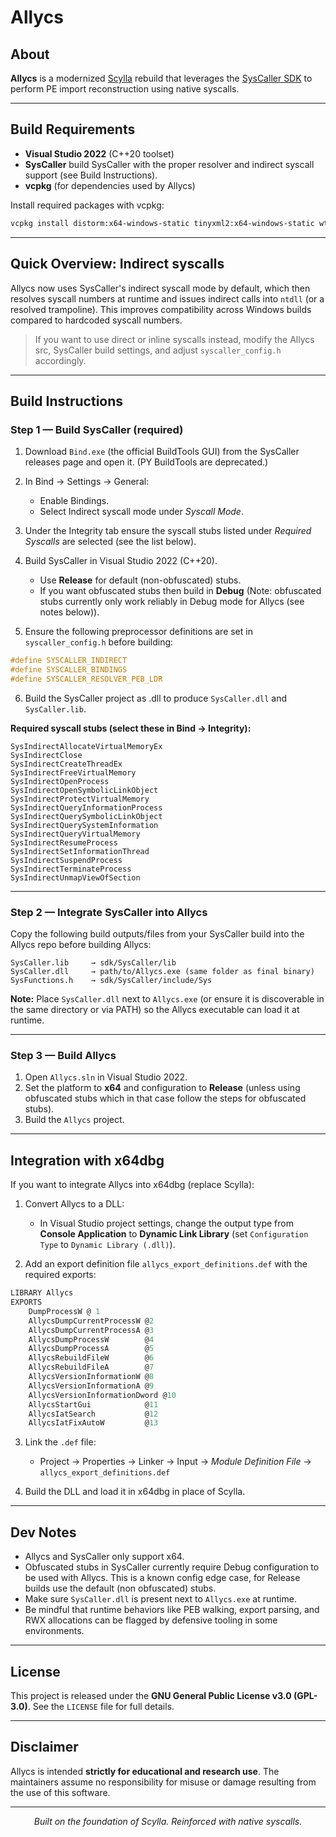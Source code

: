 # Allycs

## About

**Allycs** is a modernized [Scylla](https://github.com/NtQuery/Scylla) rebuild that leverages the [SysCaller SDK](https://github.com/SysCallerSDK/SysCaller) to perform PE import reconstruction using native syscalls.

---

## Build Requirements

* **Visual Studio 2022** (C++20 toolset)
* **SysCaller** build SysCaller with the proper resolver and indirect syscall support (see Build Instructions).
* **vcpkg** (for dependencies used by Allycs)

Install required packages with vcpkg:

```bash
vcpkg install distorm:x64-windows-static tinyxml2:x64-windows-static wtl:x64-windows-static
```

---

## Quick Overview: Indirect syscalls

Allycs now uses SysCaller's indirect syscall mode by default, which then resolves syscall numbers at runtime and issues indirect calls into `ntdll` (or a resolved trampoline). This improves compatibility across Windows builds compared to hardcoded syscall numbers.

> If you want to use direct or inline syscalls instead, modify the Allycs src, SysCaller build settings, and adjust `syscaller_config.h` accordingly.

---

## Build Instructions

### Step 1 — Build SysCaller (required)

1. Download `Bind.exe` (the official BuildTools GUI) from the SysCaller releases page and open it. (PY BuildTools are deprecated.)
2. In Bind → Settings → General:

   * Enable Bindings.
   * Select Indirect syscall mode under *Syscall Mode*.
3. Under the Integrity tab ensure the syscall stubs listed under *Required Syscalls* are selected (see the list below).
4. Build SysCaller in Visual Studio 2022 (C++20).

   * Use **Release** for default (non-obfuscated) stubs.
   * If you want obfuscated stubs then build in **Debug** (Note: obfuscated stubs currently only work reliably in Debug mode for Allycs (see notes below)).
5. Ensure the following preprocessor definitions are set in `syscaller_config.h` before building:

```cpp
#define SYSCALLER_INDIRECT
#define SYSCALLER_BINDINGS
#define SYSCALLER_RESOLVER_PEB_LDR
```

6. Build the SysCaller project as .dll to produce `SysCaller.dll` and `SysCaller.lib`.

**Required syscall stubs (select these in Bind → Integrity):**

```
SysIndirectAllocateVirtualMemoryEx
SysIndirectClose
SysIndirectCreateThreadEx
SysIndirectFreeVirtualMemory
SysIndirectOpenProcess
SysIndirectOpenSymbolicLinkObject
SysIndirectProtectVirtualMemory
SysIndirectQueryInformationProcess
SysIndirectQuerySymbolicLinkObject
SysIndirectQuerySystemInformation
SysIndirectQueryVirtualMemory
SysIndirectResumeProcess
SysIndirectSetInformationThread
SysIndirectSuspendProcess
SysIndirectTerminateProcess
SysIndirectUnmapViewOfSection
```

---

### Step 2 — Integrate SysCaller into Allycs

Copy the following build outputs/files from your SysCaller build into the Allycs repo before building Allycs:

```
SysCaller.lib     → sdk/SysCaller/lib
SysCaller.dll     → path/to/Allycs.exe (same folder as final binary)
SysFunctions.h    → sdk/SysCaller/include/Sys
```

**Note:** Place `SysCaller.dll` next to `Allycs.exe` (or ensure it is discoverable in the same directory or via PATH) so the Allycs executable can load it at runtime.

---

### Step 3 — Build Allycs

1. Open `Allycs.sln` in Visual Studio 2022.
2. Set the platform to **x64** and configuration to **Release** (unless using obfuscated stubs which in that case follow the steps for obfuscated stubs).
3. Build the `Allycs` project.

---

## Integration with x64dbg

If you want to integrate Allycs into x64dbg (replace Scylla):

1. Convert Allycs to a DLL:

   * In Visual Studio project settings, change the output type from **Console Application** to **Dynamic Link Library** (set `Configuration Type` to `Dynamic Library (.dll)`).
2. Add an export definition file `allycs_export_definitions.def` with the required exports:

```def
LIBRARY Allycs
EXPORTS
    DumpProcessW @ 1
    AllycsDumpCurrentProcessW @2
    AllycsDumpCurrentProcessA @3
    AllycsDumpProcessW        @4
    AllycsDumpProcessA        @5
    AllycsRebuildFileW        @6
    AllycsRebuildFileA        @7
    AllycsVersionInformationW @8
    AllycsVersionInformationA @9
    AllycsVersionInformationDword @10
    AllycsStartGui            @11
    AllycsIatSearch           @12
    AllycsIatFixAutoW         @13
```

3. Link the `.def` file:

   * Project → Properties → Linker → Input → *Module Definition File* → `allycs_export_definitions.def`
4. Build the DLL and load it in x64dbg in place of Scylla.

---

## Dev Notes

* Allycs and SysCaller only support x64.
* Obfuscated stubs in SysCaller currently require Debug configuration to be used with Allycs. This is a known config edge case, for Release builds use the default (non obfuscated) stubs.
* Make sure `SysCaller.dll` is present next to `Allycs.exe` at runtime.
* Be mindful that runtime behaviors like PEB walking, export parsing, and RWX allocations can be flagged by defensive tooling in some environments.

---

## License

This project is released under the **GNU General Public License v3.0 (GPL-3.0)**. See the `LICENSE` file for full details.

---

## Disclaimer

Allycs is intended **strictly for educational and research use**. The maintainers assume no responsibility for misuse or damage resulting from the use of this software.

---

<p align="center">
  <i>Built on the foundation of Scylla. Reinforced with native syscalls.</i>
</p>
